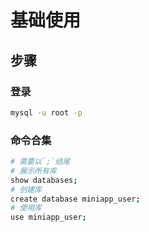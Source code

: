 # 基础使用

## 步骤

### 登录
```sh
mysql -u root -p
```
### 命令合集
```sh
# 需要以`;`结尾
# 展示所有库
show databases;
# 创建库
create database miniapp_user;
# 使用库
use miniapp_user;
```
